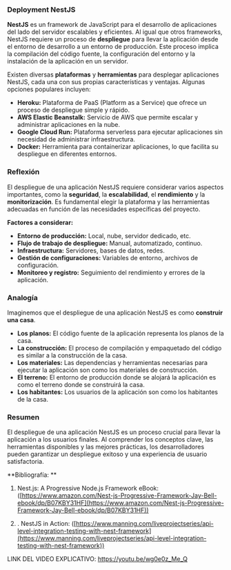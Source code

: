 ### Deployment NestJS 

**NestJS** es un framework de JavaScript para el desarrollo de aplicaciones del lado del servidor escalables y eficientes. Al igual que otros frameworks, NestJS requiere un proceso de **despliegue** para llevar la aplicación desde el entorno de desarrollo a un entorno de producción. Este proceso implica la compilación del código fuente, la configuración del entorno y la instalación de la aplicación en un servidor.

Existen diversas **plataformas** y **herramientas** para desplegar aplicaciones NestJS, cada una con sus propias características y ventajas. Algunas opciones populares incluyen:

- **Heroku:** Plataforma de PaaS (Platform as a Service) que ofrece un proceso de despliegue simple y rápido.
- **AWS Elastic Beanstalk:** Servicio de AWS que permite escalar y administrar aplicaciones en la nube.
- **Google Cloud Run:** Plataforma serverless para ejecutar aplicaciones sin necesidad de administrar infraestructura.
- **Docker:** Herramienta para containerizar aplicaciones, lo que facilita su despliegue en diferentes entornos.

### Reflexión

El despliegue de una aplicación NestJS requiere considerar varios aspectos importantes, como la **seguridad**, la **escalabilidad**, el **rendimiento** y la **monitorización**. Es fundamental elegir la plataforma y las herramientas adecuadas en función de las necesidades específicas del proyecto.

**Factores a considerar:**

- **Entorno de producción:** Local, nube, servidor dedicado, etc.
- **Flujo de trabajo de despliegue:** Manual, automatizado, continuo.
- **Infraestructura:** Servidores, bases de datos, redes.
- **Gestión de configuraciones:** Variables de entorno, archivos de configuración.
- **Monitoreo y registro:** Seguimiento del rendimiento y errores de la aplicación.

### Analogía

Imaginemos que el despliegue de una aplicación NestJS es como **construir una casa**.

- **Los planos:** El código fuente de la aplicación representa los planos de la casa.
- **La construcción:** El proceso de compilación y empaquetado del código es similar a la construcción de la casa.
- **Los materiales:** Las dependencias y herramientas necesarias para ejecutar la aplicación son como los materiales de construcción.
- **El terreno:** El entorno de producción donde se alojará la aplicación es como el terreno donde se construirá la casa.
- **Los habitantes:** Los usuarios de la aplicación son como los habitantes de la casa.

### Resumen

El despliegue de una aplicación NestJS es un proceso crucial para llevar la aplicación a los usuarios finales. Al comprender los conceptos clave, las herramientas disponibles y las mejores prácticas, los desarrolladores pueden garantizar un despliegue exitoso y una experiencia de usuario satisfactoria.

**Bibliografía: **

1. Nest.js: A Progressive Node.js Framework eBook: ([https://www.amazon.com/Nest-js-Progressive-Framework-Jay-Bell-ebook/dp/B07KBY31HF](https://www.amazon.com/Nest-js-Progressive-Framework-Jay-Bell-ebook/dp/B07KBY31HF))

3. . NestJS in Action: ([https://www.manning.com/liveprojectseries/api-level-integration-testing-with-nest-framework](https://www.manning.com/liveprojectseries/api-level-integration-testing-with-nest-framework))

LINK DEL VIDEO EXPLICATIVO: https://youtu.be/wg0e0z_Me_Q
